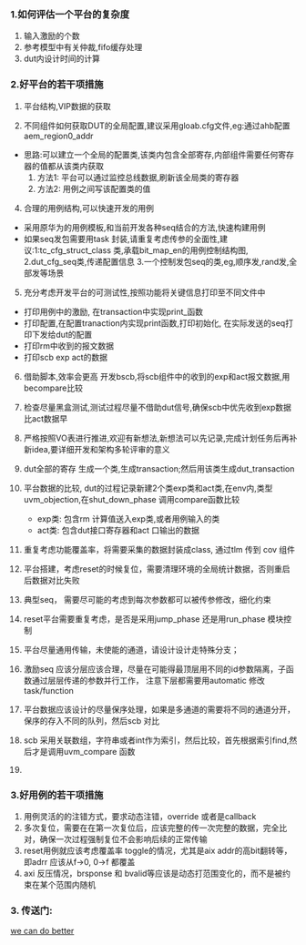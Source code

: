 ### 1.如何评估一个平台的复杂度
1. 输入激励的个数
2. 参考模型中有关仲裁,fifo缓存处理
3. dut内设计时间的计算

### 2.好平台的若干项措施
1. 平台结构,VIP数据的获取
   
3. 不同组件如何获取DUT的全局配置,建议采用gloab.cfg文件,eg:通过ahb配置aem_region0_addr
- 思路:可以建立一个全局的配置类,该类内包含全部寄存,内部组件需要任何寄存器的值都从该类内获取
   1. 方法1: 平台可以通过监控总线数据,刷新该全局类的寄存器
   2. 方法2: 用例之间写该配置类的值
     
4. 合理的用例结构,可以快速开发的用例
  - 采用原华为的用例模板,和当前开发各种seq结合的方法,快速构建用例
  - 如果seq发包需要用task 封装,请重复考虑传参的全面性,建议:1:tc_cfg_struct_class 类,承载bit_map_en的用例控制结构图, 2.dut_cfg_seq类,传递配置信息 3.一个控制发包seq的类,eg,顺序发,rand发,全部发等场景

5. 充分考虑开发平台的可测试性,按照功能将关键信息打印至不同文件中
  - 打印用例中的激励, 在transaction中实现print_函数
  - 打印配置,在配置tranaction内实现print函数,打印初始化, 在实际发送的seq打印下发给dut的配置
  - 打印rm中收到的报文数据
  - 打印scb exp act的数据
    
6. 借助脚本,效率会更高
  开发bscb,将scb组件中的收到的exp和act报文数据,用becompare比较

7. 检查尽量黑盒测试,测试过程尽量不借助dut信号,确保scb中优先收到exp数据比act数据早
8. 严格按照VO表进行推进,欢迎有新想法,新想法可以先记录,完成计划任务后再补新idea,要详细开发和架构多轮评审的意义
9. dut全部的寄存 生成一个类,生成transaction;然后用该类生成dut_transaction
10. 平台数据的比较, dut的过程记录新建2个类exp类和act类,在env内,类型uvm_objection,在shut_down_phase 调用compare函数比较
    - exp类: 包含rm 计算值送入exp类,或者用例输入的类
    - act类: 包含dut接口寄存器和act 口输出的数据
11. 重复考虑功能覆盖率，将需要采集的数据封装成class, 通过tlm 传到 cov 组件
12. 平台搭建，考虑reset的时候复位，需要清理环境的全局统计数据，否则重启后数据对比失败
13. 典型seq， 需要尽可能的考虑到每次参数都可以被传参修改，细化约束
14.  reset平台需要重复考虑，是否是采用jump_phase 还是用run_phase 模块控制
15.  平台尽量通用传输，未使能的通道，请设计设计走特殊分支；
16.  激励seq 应该分层应该合理，尽量在可能得最顶层用不同的id参数隔离，子函数通过层层传递的参数并行工作， 注意下层都需要用automatic 修改task/function
17. 平台数据应该设计的尽量保序处理，如果是多通道的需要将不同的通道分开，保序的存入不同的队列，然后scb 对比
18. scb 采用关联数组，字符串或者int作为索引，然后比较，首先根据索引find,然后才是调用uvm_compare 函数
19. 

### 3.好用例的若干项措施
1.  用例灵活的的注错方式，要求动态注错，override 或者是callback
2.  多次复位，需要在在第一次复位后，应该完整的传一次完整的数据，完全比对，确保一次过程强制复位不会影响后续的正常传输
3.  reset用例就应该考虑覆盖率 toggle的情况，尤其是aix addr的高bit翻转等，即adrr 应该从f->0, 0->f 都覆盖
4.  axi 反压情况，brsponse 和 bvalid等应该是动态打范围变化的，而不是被约束在某个范围内随机

### 3. 传送门:
[we can do better](https://github.com/bulaqi/IC-DV.github.io/blob/main/doc/%5BTOP%5D%20we%20can%20do%20better.md)
